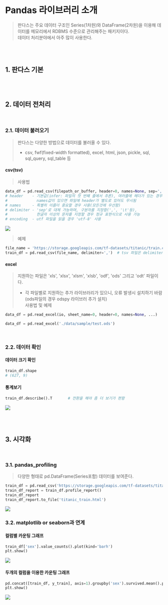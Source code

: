 # Pandas 라이브러리 소개
> 판다스는 주요 데이터 구조인 Series(1차원)와 DataFrame(2차원)을 이용해 데이터를 메모리에서 RDBMS 수준으로 관리해주는 패키지이다. <br/>
> 데이터 처리분야에서 아주 많이 사용한다.

<br/><br/>

## 1. 판다스 기본

<br/><br/>

## 2. 데이터 전처리
<br/>

### 2.1. 데이터 불러오기
> 판다스는 다양한 방법으로 데이터를 불러올 수 있다.
> * csv, fwf(fixed-width formatted), excel, html, json, pickle, sql, sql_query, sql_table 등

#### csv(tsv)
> 사용법
```python
data_df = pd.read_csv(filepath_or_buffer, header=0, names=None, sep=',', delimiter=None, encoding, ...)
# header    - 기본값(infer: 파일의 첫 번째 줄에서 추론), 여러줄에 헤더가 있는 경우 사용(header=[0,1,3], 2줄 무시)
#             names값이 있으면 파일에 header가 별도로 있어도 무시됨
# names     - 특별히 이름이 중요할 경우 사용(모든것에 우선함)
# delimiter - 'sep'로 대체 가능하며, 구분자를 지정함(',', '\t'등), 
#             한글자 이상의 문자를 지정할 경우 정규 표현식으로 사용 가능
# encoding  - utf 파일을 읽을 경우 'utf-8' 사용
```
<img src="https://user-images.githubusercontent.com/31339365/102861593-45541c00-4473-11eb-9be7-11cd8ffb28ec.png"></img>

> 예제
```python
file_name = 'https://storage.googleapis.com/tf-datasets/titanic/train.csv'
train_df = pd.read_csv(file_name, delimiter=',')  # tsv 파일은 delimiter='\t'로 하면된다.
```

#### excel
> 지원하는 파일은 'xls', 'xlsx', 'xlsm', 'xlsb', 'odf', 'ods' 그리고 'odt' 파일이다. <br/>
> * 각 파일별로 지원하는 추가 라이브러리가 있으니, 오류 발생시 설치하기 바람(ods파일의 경우 odspy 라이브러 추가 설치) <br/>
> 사용법 및 예제
```python
data_df = pd.read_excel(io, sheet_name=0, header=0, names=None, ...)

data_df = pd.read_excel('./data/sample/test.ods')
```
<br/>

### 2.2. 데이터 확인

#### 데이터 크기 확인
```python
train_df.shape
# (627, 9)
```

#### 통계보기
```python
train_df.describe().T       # 전환을 해야 좀 더 보기가 편함
```
<img src="https://user-images.githubusercontent.com/31339365/103395754-1fb1cb80-4b73-11eb-9d78-bf844608870b.png"></img>


<br/><br/>

## 3. 시각화
<br/>

### 3.1. pandas_profiling
> 다양한 형태로 pd.DataFrame(Series포함) 데이터를 보여준다.
```python
train_df = pd.read_csv('https://storage.googleapis.com/tf-datasets/titanic/train.csv')
train_df_report = train_df.profile_report()
train_df_report
train_df_report.to_file('titanic_train.html')
```
<img src="https://user-images.githubusercontent.com/31339365/102862211-15594880-4474-11eb-89f8-fb6aa3014f18.png"></img>
<br/>

### 3.2. matplotlib or seaborn과 연계

#### 컬럼별 카운팅 그래프
```python
train_df['sex'].value_counts().plot(kind='barh')
plt.show()
```
<img src="https://user-images.githubusercontent.com/31339365/103395994-28ef6800-4b74-11eb-9ad8-e2a691c761de.png"></img>

#### 두개의 컬럼을 이용한 카운팅 그래프 
```python
pd.concat([train_df, y_train], axis=1).groupby('sex').survived.mean().plot(kind='barh').set_xlabel('% survived')
plt.show()
```
<img src="https://user-images.githubusercontent.com/31339365/103396129-ac10be00-4b74-11eb-8b6e-174b7e52d408.png"></img>

